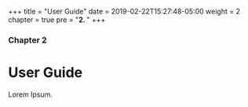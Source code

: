 +++
title = "User Guide"
date = 2019-02-22T15:27:48-05:00
weight = 2
chapter = true
pre = "<b>2. </b>"
+++

### Chapter 2

# User Guide

Lorem Ipsum.
